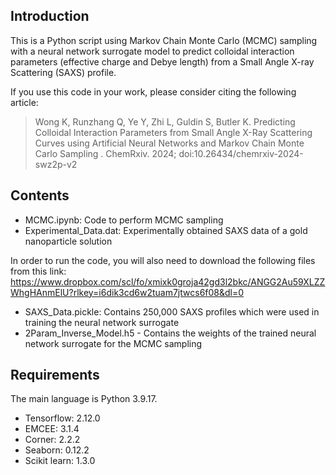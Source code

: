 ## Introduction
This is a Python script using Markov Chain Monte Carlo (MCMC) sampling with a neural network surrogate model to predict colloidal interaction parameters (effective charge and Debye length) from a Small Angle X-ray Scattering (SAXS) profile. 

If you use this code in your work, please consider citing the following article:

>Wong K, Runzhang Q, Ye Y, Zhi L, Guldin S, Butler K. Predicting Colloidal Interaction Parameters from Small Angle X-Ray Scattering Curves using Artificial Neural Networks and Markov Chain Monte Carlo Sampling . ChemRxiv. 2024; doi:10.26434/chemrxiv-2024-swz2p-v2

## Contents
- MCMC.ipynb: Code to perform MCMC sampling
- Experimental_Data.dat: Experimentally obtained SAXS data of a gold nanoparticle solution

In order to run the code, you will also need to download the following files from this link: https://www.dropbox.com/scl/fo/xmixk0groja42gd3l2bkc/ANGG2Au59XLZZWhgHAnmElU?rlkey=i6dik3cd6w2tuam7jtwcs6f08&dl=0 
- SAXS_Data.pickle: Contains 250,000 SAXS profiles which were used in training the neural network surrogate
- 2Param_Inverse_Model.h5 - Contains the weights of the trained neural network surrogate for the MCMC sampling

## Requirements
The main language is Python 3.9.17.
* Tensorflow: 2.12.0
* EMCEE: 3.1.4
* Corner: 2.2.2
* Seaborn: 0.12.2
* Scikit learn: 1.3.0 
